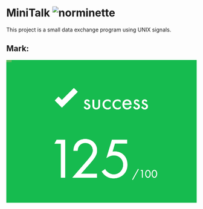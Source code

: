 # MiniTalk ![norminette](https://github.com/tinitiuset/minitalk/workflows/norminette/badge.svg)

This project is a small data exchange program using UNIX signals.

## Mark:
![125/100](img/mark.png)